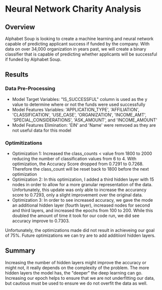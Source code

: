 # Neural Network Charity Analysis

## Overview

Alphabet Soup is looking to create a machine learning and neural network capable of predicting applicant success if funded by the company. With data on over 34,000 organization in years past, we will create a binary classifier that is capable of predicting whether applicants will be successful if funded by Alphabet Soup.

## Results

### Data Pre-Processing
 - Model Target Variables: "IS_SUCCESSFUL" column is used as the y value to determine where or not the funds were used successfully
 - Model Features Variables: 'APPLICATION_TYPE', 'AFFILIATION', 'CLASSIFICATION', 'USE_CASE', 'ORGANIZATION', 'INCOME_AMT', 'SPECIAL_CONSIDERATIONS', 'ASK_AMOUNT', and 'INCOME_AMOUNT'
 - Model Features Elimination: 'EIN' and 'Name' were remvoed as they are not useful data for this model

### Optimitizations
 - Optimization 1: Increased the class_counts < value from 1800 to 2000 reducing the number of classification values from 6 to 4. With optimization, the Accuracy Score dropped from 0.7291 to 0.7268. Therefore the class_count will be reset back to 1800 before the next optimization
 - Optimization 2: In this optimization, I added a third hidden layer with 15 nodes in order to allow for a more granular representation of the data. Unfortunately, this update was only able to increase the accurancy score to 0.7293, only a slight improvement over the original data.
 - Optimization 3: In order to see increased accuracy, we gave the mode an additional hidden layer (fourth layer), increased nodes for second and third layers, and increased the epochs from 100 to 200. While this doubled the amount of time it took for our code run, we did see accuracy improve to 0.7303.

Unfortunately, the optimizations made did not result in achieveing our goal of 75%. Future optimizations we can try are to add additiionl hidden layers. 

## Summary
Increasing the number of hidden layers might improve the accuracy or might not, it really depends on the complexity of the problem. The more hidden layers the model has, the "deeper" the deep learning can go. Increasing our epoch helps to ensure that we are not underfitting our data, but cautious must be used to ensure we do not overfit the data as well. 
